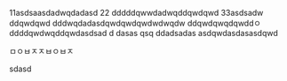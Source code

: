 11asdsaasdadwqdadasd
22
dddddqwwdadwqddqwdqwd
33asdsadw
ddqwdqwd
dddwqdadasdqwdqwdqwdwdwqdw
ddqwdqwqdqwddㅇ
ddddqwdwqddqwdasdsad
d
dasas   qsq
ddadsadas
asdqwdasdasasdqwd


ㅁㅇㅂㅈㅈㅂㅇㅂㅈ

sdasd
